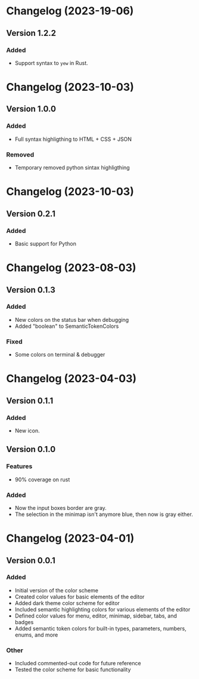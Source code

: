 # Changelog (2023-19-06)

## Version 1.2.2

### Added

- Support syntax to `yew` in Rust.



# Changelog (2023-10-03)

## Version 1.0.0

### Added

- Full syntax highligthing to HTML + CSS + JSON

### Removed

- Temporary removed python sintax highligthing


# Changelog (2023-10-03)

## Version 0.2.1

### Added
- Basic support for Python

# Changelog (2023-08-03)

## Version 0.1.3

### Added

- New colors on the status bar when debugging
- Added "boolean" to SemanticTokenColors

### Fixed

- Some colors on terminal & debugger


# Changelog (2023-04-03)

## Version 0.1.1

### Added

- New icon.

## Version 0.1.0

### Features

- 90% coverage on rust


### Added

- Now the input boxes border are gray.
- The selection in the minimap isn't anymore blue, then now is gray either.

# Changelog (2023-04-01)

## Version 0.0.1

### Added

- Initial version of the color scheme
- Created color values for basic elements of the editor
- Added dark theme color scheme for editor
- Included semantic highlighting colors for various elements of the editor
- Defined color values for menu, editor, minimap, sidebar, tabs, and badges
- Added semantic token colors for built-in types, parameters, numbers, enums, and more


### Other

- Included commented-out code for future reference
- Tested the color scheme for basic functionality